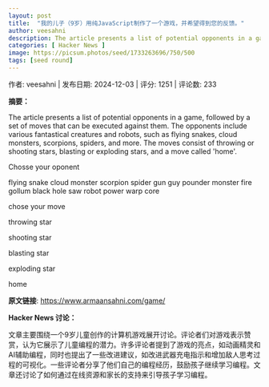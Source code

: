 ```yaml
---
layout: post
title:  "我的儿子（9岁）用纯JavaScript制作了一个游戏，并希望得到您的反馈。"
author: veesahni
description: The article presents a list of potential opponents in a game, followed by a set of moves that can be executed against them. The opponents include various fantastical creatures and robots, such as flying snakes, cloud monsters, scorpions, spiders, and more. The moves consist of throwing or shooting stars, blasting or exploding stars, and a move called 'home'.
categories: [ Hacker News ]
image: https://picsum.photos/seed/1733263696/750/500
tags: [seed round]
---
```


作者: veesahni | 发布日期: 2024-12-03 | 评分: 1251 | 评论数: 233

**摘要：**

The article presents a list of potential opponents in a game, followed by a set of moves that can be executed against them. The opponents include various fantastical creatures and robots, such as flying snakes, cloud monsters, scorpions, spiders, and more. The moves consist of throwing or shooting stars, blasting or exploding stars, and a move called 'home'.

Chosse your oponent

flying snake
cloud monster
scorpion
spider
gun guy
pounder monster
fire gollum
black hole
saw robot
power warp core



chose your move



throwing star



shooting star





blasting star



exploding star



home

**原文链接**: https://www.armaansahni.com/game/

**Hacker News 讨论：**

文章主要围绕一个9岁儿童创作的计算机游戏展开讨论。评论者们对游戏表示赞赏，认为它展示了儿童编程的潜力。许多评论者提到了游戏的亮点，如动画精灵和AI辅助编程，同时也提出了一些改进建议，如改进武器充电指示和增加敌人思考过程的可视化。一些评论者分享了他们自己的编程经历，鼓励孩子继续学习编程。文章还讨论了如何通过在线资源和家长的支持来引导孩子学习编程。

